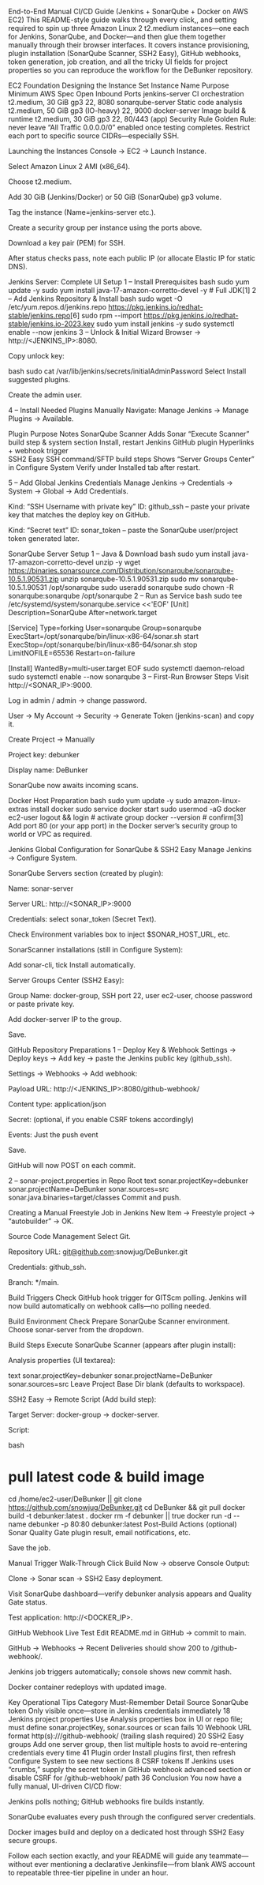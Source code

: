 End-to-End Manual CI/CD Guide (Jenkins + SonarQube + Docker on AWS EC2)
This README-style guide walks through every click,, and setting required to spin up three Amazon Linux 2 t2.medium instances—one each for Jenkins, SonarQube, and Docker—and then glue them together manually through their browser interfaces. It covers instance provisioning, plugin installation (SonarQube Scanner, SSH2 Easy), GitHub webhooks, token generation, job creation, and all the tricky UI fields for project properties so you can reproduce the workflow for the DeBunker repository.

EC2 Foundation
Designing the Instance Set
Instance Name	Purpose	Minimum AWS Spec	Open Inbound Ports
jenkins-server	CI orchestration	t2.medium, 30 GiB gp3	22, 8080
sonarqube-server	Static code analysis	t2.medium, 50 GiB gp3 (IO-heavy)	22, 9000
docker-server	Image build & runtime	t2.medium, 30 GiB gp3	22, 80/443 (app)
Security Rule Golden Rule: never leave “All Traffic 0.0.0.0/0” enabled once testing completes. Restrict each port to specific source CIDRs—especially SSH.

Launching the Instances
Console → EC2 → Launch Instance.

Select Amazon Linux 2 AMI (x86_64).

Choose t2.medium.

Add 30 GiB (Jenkins/Docker) or 50 GiB (SonarQube) gp3 volume.

Tag the instance (Name=jenkins-server etc.).

Create a security group per instance using the ports above.

Download a key pair (PEM) for SSH.

After status checks pass, note each public IP (or allocate Elastic IP for static DNS).

Jenkins Server: Complete UI Setup
1 – Install Prerequisites
bash
sudo yum update -y
sudo yum install java-17-amazon-corretto-devel -y     # Full JDK[1]
2 – Add Jenkins Repository & Install
bash
sudo wget -O /etc/yum.repos.d/jenkins.repo <https://pkg.jenkins.io/redhat-stable/jenkins.repo>[6]
sudo rpm --import https://pkg.jenkins.io/redhat-stable/jenkins.io-2023.key
sudo yum install jenkins -y
sudo systemctl enable --now jenkins
3 – Unlock & Initial Wizard
Browser → http://<JENKINS_IP>:8080.

Copy unlock key:

bash
sudo cat /var/lib/jenkins/secrets/initialAdminPassword
Select Install suggested plugins.

Create the admin user.

4 – Install Needed Plugins Manually
Navigate: Manage Jenkins → Manage Plugins → Available.

Plugin	Purpose	Notes
SonarQube Scanner	Adds Sonar “Execute Scanner” build step & system section	Install, restart Jenkins
GitHub plugin	Hyperlinks + webhook trigger	
SSH2 Easy	SSH command/SFTP build steps	Shows “Server Groups Center” in Configure System
Verify under Installed tab after restart.

5 – Add Global Jenkins Credentials
Manage Jenkins → Credentials → System → Global → Add Credentials.

Kind: “SSH Username with private key”
ID: github_ssh – paste your private key that matches the deploy key on GitHub.

Kind: “Secret text”
ID: sonar_token – paste the SonarQube user/project token generated later.

SonarQube Server Setup
1 – Java & Download
bash
sudo yum install java-17-amazon-corretto-devel unzip -y
wget https://binaries.sonarsource.com/Distribution/sonarqube/sonarqube-10.5.1.90531.zip
unzip sonarqube-10.5.1.90531.zip
sudo mv sonarqube-10.5.1.90531 /opt/sonarqube
sudo useradd sonarqube
sudo chown -R sonarqube:sonarqube /opt/sonarqube
2 – Run as Service
bash
sudo tee /etc/systemd/system/sonarqube.service <<'EOF'
[Unit]
Description=SonarQube
After=network.target

[Service]
Type=forking
User=sonarqube
Group=sonarqube
ExecStart=/opt/sonarqube/bin/linux-x86-64/sonar.sh start
ExecStop=/opt/sonarqube/bin/linux-x86-64/sonar.sh stop
LimitNOFILE=65536
Restart=on-failure

[Install]
WantedBy=multi-user.target
EOF
sudo systemctl daemon-reload
sudo systemctl enable --now sonarqube
3 – First-Run Browser Steps
Visit http://<SONAR_IP>:9000.

Log in admin / admin → change password.

User → My Account → Security → Generate Token (jenkins-scan) and copy it.

Create Project → Manually

Project key: debunker

Display name: DeBunker

SonarQube now awaits incoming scans.

Docker Host Preparation
bash
sudo yum update -y
sudo amazon-linux-extras install docker
sudo service docker start
sudo usermod -aG docker ec2-user
logout && login      # activate group
docker --version     # confirm[3]
Add port 80 (or your app port) in the Docker server’s security group to world or VPC as required.

Jenkins Global Configuration for SonarQube & SSH2 Easy
Manage Jenkins → Configure System.

SonarQube Servers section (created by plugin):

Name: sonar-server

Server URL: http://<SONAR_IP>:9000

Credentials: select sonar_token (Secret Text).

Check Environment variables box to inject $SONAR_HOST_URL, etc.

SonarScanner installations (still in Configure System):

Add sonar-cli, tick Install automatically.

Server Groups Center (SSH2 Easy):

Group Name: docker-group, SSH port 22, user ec2-user, choose password or paste private key.

Add docker-server IP to the group.

Save.

GitHub Repository Preparations
1 – Deploy Key & Webhook
Settings → Deploy keys → Add key → paste the Jenkins public key (github_ssh).

Settings → Webhooks → Add webhook:

Payload URL: http://<JENKINS_IP>:8080/github-webhook/

Content type: application/json

Secret: (optional, if you enable CSRF tokens accordingly)

Events: Just the push event

Save.

GitHub will now POST on each commit.

2 – sonar-project.properties in Repo Root
text
sonar.projectKey=debunker
sonar.projectName=DeBunker
sonar.sources=src
sonar.java.binaries=target/classes
Commit and push.

Creating a Manual Freestyle Job in Jenkins
New Item → Freestyle project → “autobuilder” → OK.

Source Code Management
Select Git.

Repository URL: git@github.com:snowjug/DeBunker.git

Credentials: github_ssh.

Branch: */main.

Build Triggers
Check GitHub hook trigger for GITScm polling.
Jenkins will now build automatically on webhook calls—no polling needed.

Build Environment
Check Prepare SonarQube Scanner environment.
Choose sonar-server from the dropdown.

Build Steps
Execute SonarQube Scanner (appears after plugin install):

Analysis properties (UI textarea):

text
sonar.projectKey=debunker
sonar.projectName=DeBunker
sonar.sources=src
Leave Project Base Dir blank (defaults to workspace).

SSH2 Easy → Remote Script (Add build step):

Target Server: docker-group → docker-server.

Script:

bash
# pull latest code & build image
cd /home/ec2-user/DeBunker || git clone https://github.com/snowjug/DeBunker.git
cd DeBunker && git pull
docker build -t debunker:latest .
docker rm -f debunker || true
docker run -d --name debunker -p 80:80 debunker:latest
Post-Build Actions
(optional) Sonar Quality Gate plugin result, email notifications, etc.

Save the job.

Manual Trigger Walk-Through
Click Build Now → observe Console Output:

Clone → Sonar scan → SSH2 Easy deployment.

Visit SonarQube dashboard—verify debunker analysis appears and Quality Gate status.

Test application: http://<DOCKER_IP>.

GitHub Webhook Live Test
Edit README.md in GitHub → commit to main.

GitHub → Webhooks → Recent Deliveries should show 200 to /github-webhook/.

Jenkins job triggers automatically; console shows new commit hash.

Docker container redeploys with updated image.

Key Operational Tips
Category	Must-Remember Detail	Source
SonarQube token	Only visible once—store in Jenkins credentials immediately	18
Jenkins project properties	Use Analysis properties box in UI or repo file; must define sonar.projectKey, sonar.sources or scan fails	10
Webhook URL format	http(s)://<jenkins>/github-webhook/ (trailing slash required)	20
SSH2 Easy groups	Add one server group, then list multiple hosts to avoid re-entering credentials every time	41
Plugin order	Install plugins first, then refresh Configure System to see new sections	8
CSRF tokens	If Jenkins uses “crumbs,” supply the secret token in GitHub webhook advanced section or disable CSRF for /github-webhook/ path	36
Conclusion
You now have a fully manual, UI-driven CI/CD flow:

Jenkins polls nothing; GitHub webhooks fire builds instantly.

SonarQube evaluates every push through the configured server credentials.

Docker images build and deploy on a dedicated host through SSH2 Easy secure groups.

Follow each section exactly, and your README will guide any teammate—without ever mentioning a declarative Jenkinsfile—from blank AWS account to repeatable three-tier pipeline in under an hour.
